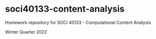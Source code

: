 # soci40133-content-analysis
Homework repository for SOCI 40133 - Computational Content Analysis

Winter Quarter 2022
